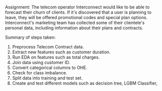 
Assignment:
The telecom operator Interconnect would like to be able to forecast their churn of clients. 
If it's discovered that a user is planning to leave, they will be offered promotional codes and special plan options.
Interconnect's marketing team has collected some of their clientele's personal data, including information about their plans and contracts.

Summary of steps taken:
1. Preprocess Telecom Contract data.
2. Extract new features such as customer duration.
3. Run EDA on features such as total charges.
4. Join data using customer ID.
5. Convert categorical columns to OHE.
6. Check for class imbalance.
7. Split data into training and test set.
8. Create and test different models such as decision tree, LGBM Classifier,

